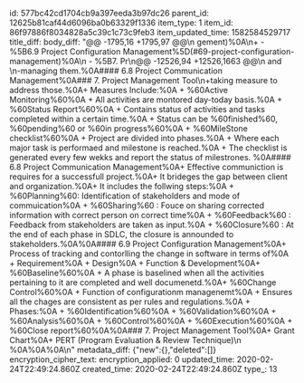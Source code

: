 id: 577bc42cd1704cb9a397eeda3b97dc26
parent_id: 12625b81caf44d6096ba0b63329f1336
item_type: 1
item_id: 86f97886f8034828a5c39c1c73c9feb3
item_updated_time: 1582584529717
title_diff: 
body_diff: "@@ -1795,16 +1795,97 @@\n gement)%0A\n+  - %5B6.9 Project Configuration Management%5D(#69-project-configuration-management)%0A\n - %5B7. Pr\n@@ -12526,94 +12526,1663 @@\n and \n-managing them.%0A#### 6.8 Project Communication Management%0A### 7. Project Management Tool\n+taking measure to address those.%0A+ Measures Include:%0A  + %60Active Monitoring%60%0A    + All activities are montored day-today basis.%0A  + %60Status Report%60%0A    + Contains status of activities and tasks completed within a certain time.%0A    + Status can be %60finished%60, %60pending%60 or %60in progress%60%0A  + %60MileStone checklist%60%0A    + Project are divided into phases.%0A    + Where each major task is performaed and milestone is reached.%0A    + The checklist is generated every few wekks and report the status of milestrones. %0A#### 6.8 Project Communication Management%0A+ Effective communiction is requires for a successfull project.%0A+ It brideges the gap between client and organization.%0A+ It includes the follwing steps:%0A  + %60Planning%60: Identification of stakeholders and mode of commuication%0A  + %60Sharing%60 : Fouce on sharing corrected information with correct person on correct time%0A  + %60Feedback%60 : Feedback from stakeholders are taken as input.%0A  + %60Closure%60 : At the end of each phase in SDLC, the closure is announded to stakeholders.%0A%0A#### 6.9 Project Configuration Management%0A+ Process of tracking and contorlling the change in software in terms of%0A  + Requirement%0A  + Design%0A  + Function & Development%0A+ %60Baseline%60%0A  + A phase is baselined when all the activities pertaining to it are completed and well documenetd.%0A+ %60Change Control%60%0A  + Function of configurationm managenemt%0A  + Ensures all the chages are consistent as per rules and regulations.%0A  + Phases:%0A    + %60Identification%60%0A    + %60Validation%60%0A    + %60Analysis%60%0A    + %60Control%60%0A    + %60Execution%60%0A    + %60Close report%60%0A%0A### 7. Project Management Tool%0A+ Grant Chart%0A+ PERT (Program Evaluation & Review Technique)\n %0A%0A%0A\n"
metadata_diff: {"new":{},"deleted":[]}
encryption_cipher_text: 
encryption_applied: 0
updated_time: 2020-02-24T22:49:24.860Z
created_time: 2020-02-24T22:49:24.860Z
type_: 13